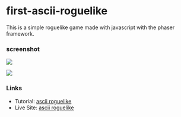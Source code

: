first-ascii-roguelike
=====================

This is a simple roguelike game made with javascript with the phaser framework.

### screenshot

![](https://github.com/FNH99/game-ascii-roguelike/blob/main/img/screenshot-game.png)

![](https://github.com/FNH99/game-ascii-roguelike/blob/main/img/screenshot-gameover.png)

### Links

- Tutorial: [ascii roguelike](https://code.tutsplus.com/how-to-make-your-first-roguelike--gamedev-13677t)
- Live Site: [ascii roguelike](https://game-simple-breakout.vercel.app)